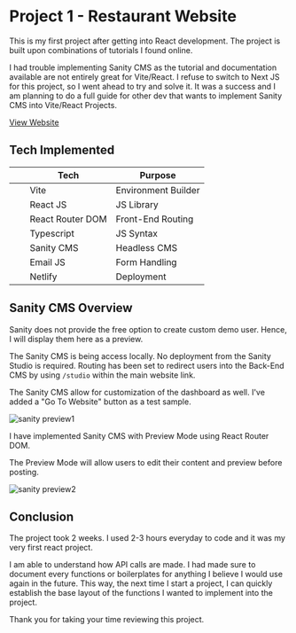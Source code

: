 # Project 1 - Restaurant Website

This is my first project after getting into React development.
The project is built upon combinations of tutorials I found online.

I had trouble implementing Sanity CMS as the tutorial and documentation available are not entirely great for Vite/React.
I refuse to switch to Next JS for this project, so I went ahead to try and solve it.
It was a success and I am planning to do a full guide for other dev that wants to implement Sanity CMS into Vite/React Projects.

[View Website](https://danishnasarudin-restaurant-web.netlify.app/)

## Tech Implemented

|  | Tech | Purpose |
| -- | -- | -- |
| <img alt="" src= "https://vitejs.dev/logo-with-shadow.png" height="13"> | Vite | Environment Builder |
| <img alt="" src= "https://upload.wikimedia.org/wikipedia/commons/thumb/a/a7/React-icon.svg/1150px-React-icon.svg.png" height="13"> | React JS | JS Library |
| <img alt="" src= "https://upload.wikimedia.org/wikipedia/commons/thumb/a/a7/React-icon.svg/1150px-React-icon.svg.png" height="13"> | React Router DOM | Front-End Routing |
| <img alt="" src= "https://cdn-icons-png.flaticon.com/512/5968/5968381.png" height="13"> | Typescript | JS Syntax |
| <img alt="" src= "https://avatars.githubusercontent.com/u/17177659?s=200&v=4" height="13"> | Sanity CMS | Headless CMS |
| <img alt="" src= "https://pbs.twimg.com/profile_images/1273938647297994753/2mvrQgmu_400x400.jpg" height="13"> | Email JS | Form Handling |
| <img alt="" src= "https://cdn.iconscout.com/icon/free/png-256/netlify-3628945-3030170.png" height="13"> | Netlify | Deployment |

## Sanity CMS Overview

Sanity does not provide the free option to create custom demo user. Hence, I will display them here as a preview.

The Sanity CMS is being access locally. No deployment from the Sanity Studio is required.
Routing has been set to redirect users into the Back-End CMS by using `/studio` within the main website link.

The Sanity CMS allow for customization of the dashboard as well. I've added a "Go To Website" button as a test sample.

![sanity preview1](https://user-images.githubusercontent.com/86049685/233553022-c4c0dfb8-9394-40f9-921b-c600ce58201d.png)

I have implemented Sanity CMS with Preview Mode using React Router DOM. 

The Preview Mode will allow users to edit their content and preview before posting.

![sanity preview2](https://user-images.githubusercontent.com/86049685/233553126-10c14b83-c5e5-40d0-980c-9cb3e8f94df1.png)

## Conclusion

The project took 2 weeks. I used 2-3 hours everyday to code and it was my very first react project.

I am able to understand how API calls are made. I had made sure to document every functions or boilerplates for anything I believe I would use again in the future.
This way, the next time I start a project, I can quickly establish the base layout of the functions I wanted to implement into the project.

Thank you for taking your time reviewing this project.
